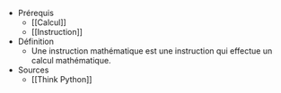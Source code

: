 - Prérequis
	- [[Calcul]]
	- [[Instruction]]
- Définition
	-	Une instruction mathématique est une instruction qui effectue un calcul mathématique.
- Sources
	- [[Think Python]]
